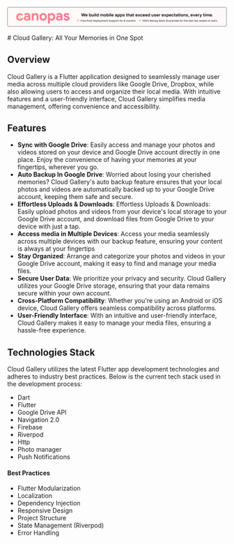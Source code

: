 <p align="center"> <a href="https://canopas.com/contact"><img src="./cta/cta_banner.png"></a></p>
# Cloud Gallery: All Your Memories in One Spot


## Overview 
Cloud Gallery is a Flutter application designed to seamlessly manage user media across multiple
cloud providers like Google Drive, Dropbox, while also allowing users to access and organize their
local media. With intuitive features and a user-friendly interface, Cloud Gallery simplifies media
management, offering convenience and accessibility.


## Features
- **Sync with Google Drive**:  Easily access and manage your photos and videos stored on your device and Google Drive account directly in one place. Enjoy the convenience of having your memories at your fingertips, wherever you go.
- **Auto Backup In Google Drive**: Worried about losing your cherished memories? Cloud Gallery's auto backup feature ensures that your local photos and videos are automatically backed up to your Google Drive account, keeping them safe and secure.
- **Effortless Uploads & Downloads**: Effortless Uploads & Downloads: Easily upload photos and videos from your device's local storage to your Google Drive account, and download files from Google Drive to your device with just a tap.
- **Access media in Multiple Devices**: Access your media seamlessly across multiple devices with our backup feature, ensuring your content is always at your fingertips
- **Stay Organized**: Arrange and categorize your photos and videos in your Google Drive account, making it easy to find and manage your media files.
- **Secure User Data**: We prioritize your privacy and security. Cloud Gallery utilizes your Google Drive storage, ensuring that your data remains secure within your own account.
- **Cross-Platform Compatibility**: Whether you're using an Android or iOS device, Cloud Gallery offers seamless compatibility across platforms.
- **User-Friendly Interface**: With an intuitive and user-friendly interface, Cloud Gallery makes it easy to manage your media files, ensuring a hassle-free experience.


## Technologies Stack
Cloud Gallery utilizes the latest Flutter app development technologies and adheres to industry best practices. Below is the current tech stack used in the development process:
- Dart
- Flutter
- Google Drive API
- Navigation 2.0
- Firebase
- Riverpod
- Http
- Photo manager
- Push Notifications

#### Best Practices
- Flutter Modularization
- Localization
- Dependency Injection
- Responsive Design
- Project Structure
- State Management (Riverpod)
- Error Handling

